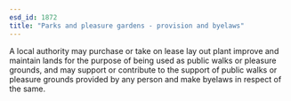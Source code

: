 ```yaml
---
esd_id: 1872
title: "Parks and pleasure gardens - provision and byelaws"
---
```


A local authority may purchase or take on lease lay out plant improve and maintain lands for the purpose of being used as public walks or pleasure grounds, and may support or contribute to the support of public walks or pleasure grounds provided by any person and make byelaws in respect of the same.

